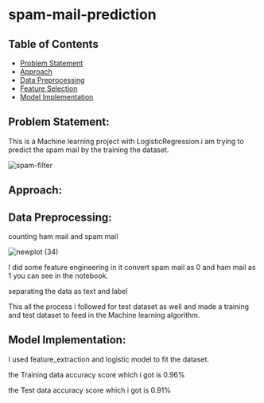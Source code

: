 # spam-mail-prediction


## Table of Contents
* [Problem Statement](#Problem-Statement)
* [Approach](#Approach)
* [Data Preprocessing](#Data-Preprocessing)
* [Feature Selection](#Feature-Selection)
* [Model Implementation](#Model-Implementation)




## Problem Statement:
This is a Machine learning project with LogisticRegression.i am trying to predict the spam mail by the training the dataset.

![spam-filter](https://github.com/arshad33199/spam-mail-prediction/assets/142779412/db2aac2e-8182-43a2-9e28-912b2e9a1e06)



## Approach:

## Data Preprocessing:
counting ham mail and spam mail

![newplot (34)](https://github.com/arshad33199/spam-mail-prediction/assets/142779412/b8ad7450-0701-4954-ad78-d8b2b5fb83da)



I did some feature engineering in it convert spam mail as 0 and ham mail as 1  you can see in the notebook.


separating the data as text and label



This all the process i followed for test dataset as well and made a training and test dataset to feed in the Machine learning algorithm.



## Model Implementation:

I used  feature_extraction and logistic model to fit the dataset.

the Training data accuracy score which i got is 0.96% 

the Test data accuracy score which i got is 0.91%

